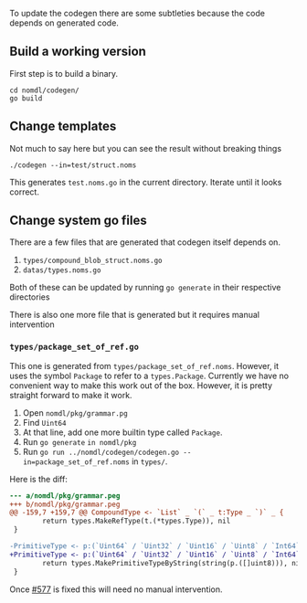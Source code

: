 To update the codegen there are some subtleties because the code depends on generated code.

## Build a working version

First step is to build a binary.

```
cd nomdl/codegen/
go build
```

## Change templates

Not much to say here but you can see the result without breaking things

```
./codegen --in=test/struct.noms
```

This generates `test.noms.go` in the current directory. Iterate until it looks correct.

## Change system go files

There are a few files that are generated that codegen itself depends on.

1. `types/compound_blob_struct.noms.go`
1. `datas/types.noms.go`

Both of these can be updated by running `go generate` in their respective directories

There is also one more file that is generated but it requires manual intervention

### `types/package_set_of_ref.go`

This one is generated from `types/package_set_of_ref.noms`. However, it uses the symbol
`Package` to refer to a `types.Package`. Currently we have no convenient way to make this work
out of the box. However, it is pretty straight forward to make it work.

1. Open `nomdl/pkg/grammar.pg`
2. Find `Uint64`
3. At that line, add one more builtin type called `Package`.
4. Run `go generate` `in nomdl/pkg`
5. Run `go run ../nomdl/codegen/codegen.go --in=package_set_of_ref.noms` in `types/`.

Here is the diff:

```diff
--- a/nomdl/pkg/grammar.peg
+++ b/nomdl/pkg/grammar.peg
@@ -159,7 +159,7 @@ CompoundType <- `List` _ `(` _ t:Type _ `)` _ {
        return types.MakeRefType(t.(*types.Type)), nil
 }

-PrimitiveType <- p:(`Uint64` / `Uint32` / `Uint16` / `Uint8` / `Int64` / `Int32` / `Int16` / `Int8` / `Float64` / `Float32` / `Bool` / `String` / `Blob` / `Value` / `Type`) {
+PrimitiveType <- p:(`Uint64` / `Uint32` / `Uint16` / `Uint8` / `Int64` / `Int32` / `Int16` / `Int8` / `Float64` / `Float32` / `Bool` / `String` / `Blob` / `Value` / `Type` / `Package`) {
        return types.MakePrimitiveTypeByString(string(p.([]uint8))), nil
 }
 ```

 Once [#577](https://github.com/attic-labs/noms/issues/577) is fixed this will need no manual intervention.
